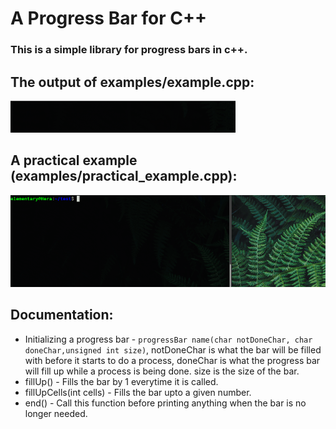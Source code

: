 # A Progress Bar for C++

### This is a simple library for progress bars in c++.

## The output of examples/example.cpp:
![](gifs/example.gif)

## A practical example (examples/practical_example.cpp):
![](gifs/practical-example.gif)

## Documentation:

- Initializing a progress bar - `progressBar name(char notDoneChar, char doneChar,unsigned int size)`, notDoneChar is what the bar will be filled with before it starts to do a process, doneChar is what the progress bar will fill up while a process is being done. size is the size of the     bar.
- fillUp() - Fills the bar by 1 everytime it is called.
- fillUpCells(int cells) - Fills the bar upto a given number.
- end() - Call this function before printing anything when the bar is no longer needed.
